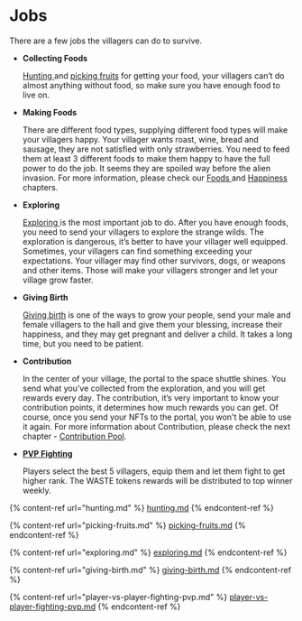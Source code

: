 # Jobs



There are a few jobs the villagers can do to survive.

*   **Collecting Foods**

    [Hunting ](hunting.md)and [picking fruits](picking-fruits.md) for getting your food, your villagers can’t do almost anything without food, so make sure you have enough food to live on.
*   **Making Foods**&#x20;

    There are different food types, supplying different food types will make your villagers happy. Your villager wants roast, wine, bread and sausage, they are not satisfied with only strawberries. You need to feed them at least 3 different foods to make them happy to have the full power to do the job. It seems they are spoiled way before the alien invasion. For more information, please check our [Foods ](../game-nfts/foods.md)and [Happiness ](../gameplay/happiness.md)chapters.
*   **Exploring**

    [Exploring ](exploring.md)is the most important job to do. After you have enough foods, you need to send your villagers to explore the strange wilds. The exploration is dangerous, it’s better to have your villager well equipped. Sometimes, your villagers can find something exceeding your expectations. Your villager may find other survivors,  dogs, or weapons and other items. Those will make your villagers stronger and let your village grow faster.
*   **Giving Birth**&#x20;

    [Giving birth](giving-birth.md) is one of the ways to grow your people, send your male and female villagers to the hall and give them your blessing, increase their happiness, and they may get pregnant and deliver a child. It takes a long time, but you need to be patient.
*   **Contribution**

    In the center of your village, the portal to the space shuttle shines. You send what you’ve collected from the exploration, and you will get rewards every day. The contribution, it’s very important to know your contribution points, it determines how much rewards you can get. Of course, once you send your NFTs to the portal, you won't be able to use it again. For more information about Contribution, please check the next chapter - [Contribution Pool](../contribution-pool/).
*   ****[**PVP Fighting**](player-vs-player-fighting-pvp.md)****

    Players select the best 5 villagers, equip them and let them fight to get higher rank. The WASTE tokens rewards will be distributed to top winner weekly.

{% content-ref url="hunting.md" %}
[hunting.md](hunting.md)
{% endcontent-ref %}

{% content-ref url="picking-fruits.md" %}
[picking-fruits.md](picking-fruits.md)
{% endcontent-ref %}

{% content-ref url="exploring.md" %}
[exploring.md](exploring.md)
{% endcontent-ref %}

{% content-ref url="giving-birth.md" %}
[giving-birth.md](giving-birth.md)
{% endcontent-ref %}

{% content-ref url="player-vs-player-fighting-pvp.md" %}
[player-vs-player-fighting-pvp.md](player-vs-player-fighting-pvp.md)
{% endcontent-ref %}
